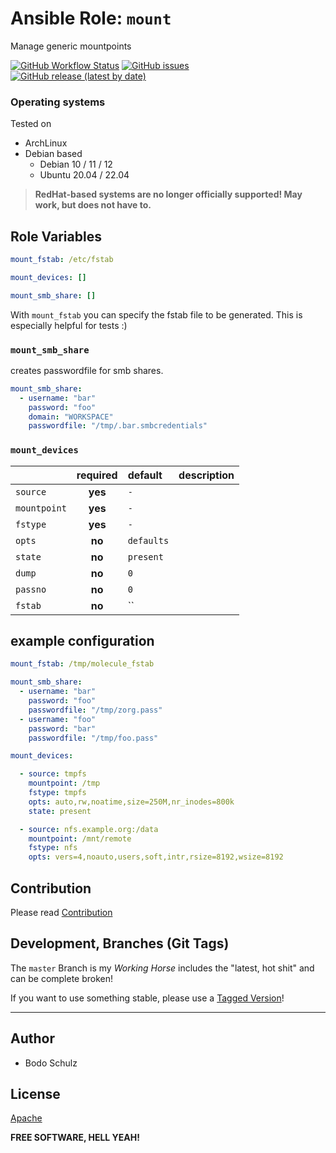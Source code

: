 # Ansible Role:  `mount`

Manage generic mountpoints

[![GitHub Workflow Status](https://img.shields.io/github/actions/workflow/status/bodsch/ansible-mount/main.yml?branch=main)][ci]
[![GitHub issues](https://img.shields.io/github/issues/bodsch/ansible-mount)][issues]
[![GitHub release (latest by date)](https://img.shields.io/github/v/release/bodsch/ansible-mount)][releases]

[ci]: https://github.com/bodsch/ansible-mount/actions
[issues]: https://github.com/bodsch/ansible-mount/issues?q=is%3Aopen+is%3Aissue
[releases]: https://github.com/bodsch/ansible-mount/releases


### Operating systems

Tested on

* ArchLinux
* Debian based
    - Debian 10 / 11 / 12
    - Ubuntu 20.04 / 22.04

> **RedHat-based systems are no longer officially supported! May work, but does not have to.**



## Role Variables

```yaml
mount_fstab: /etc/fstab

mount_devices: []

mount_smb_share: []
```

With `mount_fstab` you can specify the fstab file to be generated.
This is especially helpful for tests :)


### `mount_smb_share`

creates passwordfile for smb shares.

```yaml
mount_smb_share:
  - username: "bar"
    password: "foo"
    domain: "WORKSPACE"
    passwordfile: "/tmp/.bar.smbcredentials"
```


### `mount_devices`

|              | required | default    | description |
| :---         | :---:    | :---       | :---        |
| `source`     | **yes**  | `-`        |             |
| `mountpoint` | **yes**  | `-`        |             |
| `fstype`     | **yes**  | `-`        |             |
| `opts`       | **no**   | `defaults` |             |
| `state`      | **no**   | `present`  |             |
| `dump`       | **no**   | `0`        |             |
| `passno`     | **no**   | `0`        |             |
| `fstab`      | **no**   | ``         |             |

## example configuration

```yaml
mount_fstab: /tmp/molecule_fstab

mount_smb_share:
  - username: "bar"
    password: "foo"
    passwordfile: "/tmp/zorg.pass"
  - username: "foo"
    password: "bar"
    passwordfile: "/tmp/foo.pass"

mount_devices:

  - source: tmpfs
    mountpoint: /tmp
    fstype: tmpfs
    opts: auto,rw,noatime,size=250M,nr_inodes=800k
    state: present

  - source: nfs.example.org:/data
    mountpoint: /mnt/remote
    fstype: nfs
    opts: vers=4,noauto,users,soft,intr,rsize=8192,wsize=8192
```


## Contribution

Please read [Contribution](CONTRIBUTING.md)

## Development,  Branches (Git Tags)

The `master` Branch is my *Working Horse* includes the "latest, hot shit" and can be complete broken!

If you want to use something stable, please use a [Tagged Version](https://github.com/bodsch/ansible-mount/tags)!

---

## Author

- Bodo Schulz

## License

[Apache](LICENSE)

**FREE SOFTWARE, HELL YEAH!**
